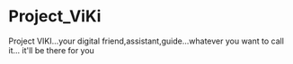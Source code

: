 # Project_ViKi
Project VIKI...your digital friend,assistant,guide...whatever you want to call it... it'll be there for you
